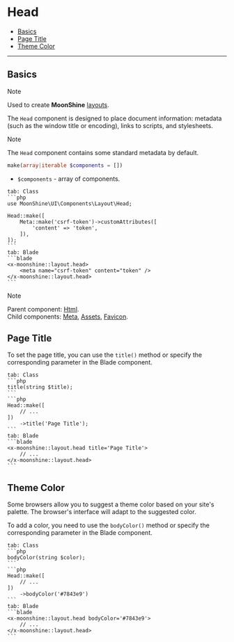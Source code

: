 # Head

- [Basics](#basics)
- [Page Title](#title)
- [Theme Color](#theme)

---

<a name="basics"></a>
## Basics

> [!NOTE]
> Used to create **MoonShine** [layouts](/docs/{{version}}/appearance/layout).

The `Head` component is designed to place document information: metadata (such as the window title or encoding), links to scripts, and stylesheets.

> [!NOTE]
> The `Head` component contains some standard metadata by default.

```php
make(array|iterable $components = [])
```

- `$components` - array of components.

~~~tabs
tab: Class
```php
use MoonShine\UI\Components\Layout\Head;

Head::make([
    Meta::make('csrf-token')->customAttributes([
        'content' => 'token',
    ]),
]);
```
tab: Blade
```blade
<x-moonshine::layout.head>
    <meta name="csrf-token" content="token" />
</x-moonshine::layout.head>
```
~~~

> [!NOTE]
> Parent component: [Html](/docs/{{version}}/components/html). \
> Child components: [Meta](/docs/{{version}}/components/meta), [Assets](/docs/{{version}}/components/assets), [Favicon](/docs/{{version}}/components/favicon).

<a name="title"></a>
## Page Title

To set the page title, you can use the `title()` method or specify the corresponding parameter in the Blade component.

~~~tabs
tab: Class
```php
title(string $title);
```
```php
Head::make([
    // ...
])
    ->title('Page Title');
```
tab: Blade
```blade
<x-moonshine::layout.head title='Page Title'>
    // ...
</x-moonshine::layout.head>
```
~~~

<a name="theme"></a>
## Theme Color

Some browsers allow you to suggest a theme color based on your site's palette.
The browser's interface will adapt to the suggested color.

To add a color, you need to use the `bodyColor()` method or specify the corresponding parameter in the Blade component.

~~~tabs
tab: Class
```php
bodyColor(string $color);
```
```php
Head::make([
    // ...
])
    ->bodyColor('#7843e9')
```
tab: Blade
```blade
<x-moonshine::layout.head bodyColor='#7843e9'>
    // ...
</x-moonshine::layout.head>
```
~~~
